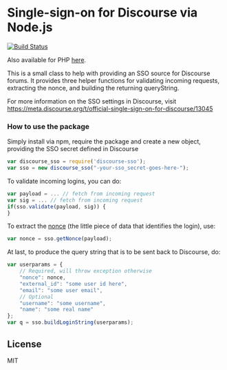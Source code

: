 # Single-sign-on for Discourse via Node.js
[![Build Status](https://travis-ci.org/ArmedGuy/discourse_sso_node.png?branch=master)](https://travis-ci.org/ArmedGuy/discourse_sso_node)

Also available for PHP [here](https://github.com/cviebrock/discourse-php).

This is a small class to help with providing an SSO source for Discourse forums.
It provides three helper functions for validating incoming requests, extracting the nonce, and building the returning queryString.

For more information on the SSO settings in Discourse, visit <https://meta.discourse.org/t/official-single-sign-on-for-discourse/13045>

### How to use the package


Simply install via npm, require the package and create a new object, providing the SSO secret defined in Discourse
```javascript
var discourse_sso = require('discourse-sso');
var sso = new discourse_sso("-your-sso_secret-goes-here-");
```


To validate incoming logins, you can do:
```javascript
var payload = ... // fetch from incoming request
var sig = ... // fetch from incoming request
if(sso.validate(payload, sig)) {
}
```


To extract the [nonce](https://en.wikipedia.org/wiki/Cryptographic_nonce) (the little piece of data that identifies the login), use:
```javascript
var nonce = sso.getNonce(payload);
```


At last, to produce the query string that is to be sent back to Discourse, do:
```javascript
var userparams = {
	// Required, will throw exception otherwise
	"nonce": nonce,
	"external_id": "some user id here",
	"email": "some user email",
	// Optional
	"username": "some username",
	"name": "some real name"
};
var q = sso.buildLoginString(userparams);
```

## License

MIT

